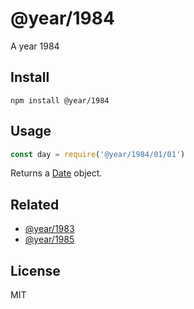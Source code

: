 # @year/1984

A year 1984

## Install

~~~
npm install @year/1984
~~~

## Usage

~~~js
const day = require('@year/1984/01/01')
~~~

Returns a [Date](https://developer.mozilla.org/en-US/docs/Web/JavaScript/Reference/Global_Objects/Date) object.

## Related

* [@year/1983](https://github.com/antonmedv/year/tree/master/packages/1983)
* [@year/1985](https://github.com/antonmedv/year/tree/master/packages/1985)

## License

MIT
